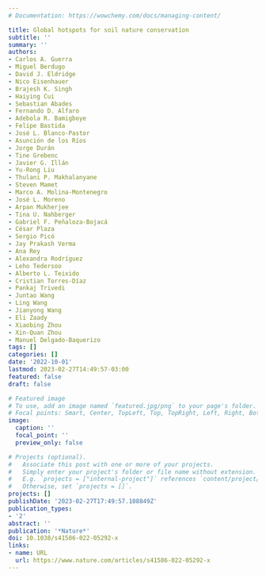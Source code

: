 ```yaml
---
# Documentation: https://wowchemy.com/docs/managing-content/

title: Global hotspots for soil nature conservation
subtitle: ''
summary: ''
authors:
- Carlos A. Guerra
- Miguel Berdugo
- David J. Eldridge
- Nico Eisenhauer
- Brajesh K. Singh
- Haiying Cui
- Sebastian Abades
- Fernando D. Alfaro
- Adebola R. Bamigboye
- Felipe Bastida
- José L. Blanco-Pastor
- Asunción de los Ríos
- Jorge Durán
- Tine Grebenc
- Javier G. Illán
- Yu-Rong Liu
- Thulani P. Makhalanyane
- Steven Mamet
- Marco A. Molina-Montenegro
- José L. Moreno
- Arpan Mukherjee
- Tina U. Nahberger
- Gabriel F. Peñaloza-Bojacá
- César Plaza
- Sergio Picó
- Jay Prakash Verma
- Ana Rey
- Alexandra Rodríguez
- Leho Tedersoo
- Alberto L. Teixido
- Cristian Torres-Díaz
- Pankaj Trivedi
- Juntao Wang
- Ling Wang
- Jianyong Wang
- Eli Zaady
- Xiaobing Zhou
- Xin-Quan Zhou
- Manuel Delgado-Baquerizo
tags: []
categories: []
date: '2022-10-01'
lastmod: 2023-02-27T14:49:57-03:00
featured: false
draft: false

# Featured image
# To use, add an image named `featured.jpg/png` to your page's folder.
# Focal points: Smart, Center, TopLeft, Top, TopRight, Left, Right, BottomLeft, Bottom, BottomRight.
image:
  caption: ''
  focal_point: ''
  preview_only: false

# Projects (optional).
#   Associate this post with one or more of your projects.
#   Simply enter your project's folder or file name without extension.
#   E.g. `projects = ["internal-project"]` references `content/project/deep-learning/index.md`.
#   Otherwise, set `projects = []`.
projects: []
publishDate: '2023-02-27T17:49:57.108849Z'
publication_types:
- '2'
abstract: ''
publication: '*Nature*'
doi: 10.1038/s41586-022-05292-x
links:
- name: URL
  url: https://www.nature.com/articles/s41586-022-05292-x
---
```

